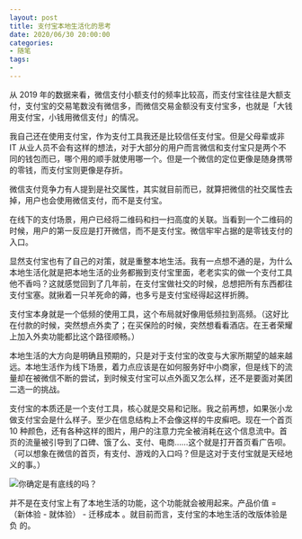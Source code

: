 ```yaml
---
layout: post
title: 支付宝本地生活化的思考
date: 2020/06/30 20:00:00
categories:
- 随笔
tags:
- 
---
```


从 2019 年的数据来看，微信支付小额支付的频率比较高，而支付宝往往是大额支付，支付宝的交易笔数没有微信多，而微信交易金额没有支付宝多，也就是「大钱用支付宝，小钱用微信支付」的情况。


我自己还在使用支付宝，作为支付工具我还是比较信任支付宝。但是父母辈或非 IT 从业人员不会有这样的想法，对于大部分的用户而言微信和支付宝只是两个不同的钱包而已，哪个用的顺手就使用哪一个。但是一个微信的定位更像是随身携带的零钱，而支付宝则更像是存折。


微信支付竞争力有人提到是社交属性，其实就目前而已，就算把微信的社交属性去掉，用户也会使用微信支付，而不是支付宝。


在线下的支付场景，用户已经将二维码和扫一扫高度的关联。当看到一个二维码的时候，用户的第一反应是打开微信，而不是支付宝。微信牢牢占据的是零钱支付的入口。


显然支付宝也有了自己的对策，就是重整本地生活。我有一点想不通的是，为什么本地生活化就是把本地生活的业务都搬到支付宝里面，老老实实的做一个支付工具他不香吗？这就感觉回到了几年前，在支付宝做社交的时候，总想把所有东西都往支付宝塞。就揪着一只羊死命的薅，也多亏是支付宝经得起这样折腾。


支付宝本身就是一个低频的使用工具，这个布局就好像用低频拉到高频。（这好比在付款的时候，突然想点外卖了；在买保险的时候，突然想看看酒店。在王者荣耀上加入外卖功能都比这个路径顺畅。）


本地生活的大方向是明确且预期的，只是对于支付宝的改变与大家所期望的越来越远。本地生活作为线下场景，着力点应该是在如何服务好中小商家，但是线下的流量却在被微信不断的尝试，到时候支付宝可以点外面又怎么样，还不是要面对美团二选一的挑战。


支付宝的本质还是一个支付工具，核心就是交易和记账。我之前再想，如果张小龙做支付宝会是什么样子。至少在信息结构上不会像这样的牛皮癣吧。现在一个首页 10 种颜色，还有各种这样的图片，用户的注意力完全被消耗在这个信息流中。首页的流量被引导到了口碑、饿了么、支付、电商……这个就是打开首页看广告呗。（可以想象在微信的首页，有支付、游戏的入口吗？但是这对于支付宝就是天经地义的事。）

![你确定是有底线的吗？](http://pics.naaln.com/blog/2020-06-29-171758.jpg-basicBlog)

并不是在支付宝上有了本地生活的功能，这个功能就会被用起来。产品价值 = （新体验 - 就体验） - 迁移成本 。就目前而言，支付宝的本地生活的改版体验是 负 的。